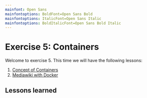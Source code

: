 ```yaml
---
mainfont: Open Sans
mainfontoptions: BoldFont=Open Sans Bold
mainfontoptions: ItalicFont=Open Sans Italic
mainfontoptions: BoldItalicFont=Open Sans Bold Italic
---
```

# Exercise 5: Containers

Welcome to exercise 5. This time we will have the following lessons:

 1. [Concept of Containers](lesson-containers.md)
 2. [Mediawiki with Docker](lesson-mediawiki_docker.md)

## Lessons learned

